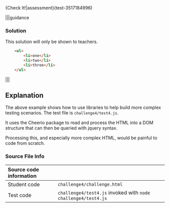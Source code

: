 
{Check It!|assessment}(test-3517184996)

|||guidance
### Solution
This solution will only be shown to teachers.

``` html
	<ul>
		<li>one</li>
		<li>two</li>
		<li>three</li>
	</ul>
```
|||

## Explanation
The above example shows how to use libraries to help build more complex testing scenarios. The test file is `challenge4/test4.js`. 

It uses the Cheerio package to read and process the HTML into a DOM structure that can then be queried with jquery syntax. 

Processing this, and especially more complex HTML, would be painful to code from scratch.


### Source File Info

| Source code information|  |
| :------ | :----------- |
| Student code | `challenge4/challenge.html` |
| Test code | `challenge4/test4.js` invoked with `node challenge4/test4.js` |
